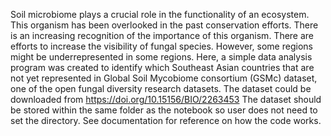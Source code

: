 Soil microbiome plays a crucial role in the functionality of an ecosystem. This organism has been overlooked in the past conservation efforts. There is an increasing recognition of the importance of this organism. There are efforts to increase the visibility of fungal species. However, some regions might be underrepresented in some regions. Here, a simple data analysis program was created to identify which Southeast Asian countries that are not yet represented in Global Soil Mycobiome consortium (GSMc) dataset, one of the open fungal diversity research datasets. 
The dataset could be downloaded from https://doi.org/10.15156/BIO/2263453
The dataset should be stored within the same folder as the notebook so user does not need to set the directory. See documentation for reference on how the code works. 
